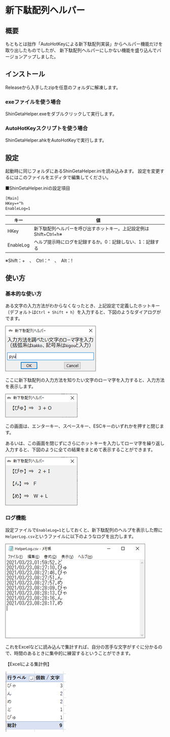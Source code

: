 # 新下駄配列ヘルパー

## 概要

もともとは拙作「AutoHotKeyによる新下駄配列実装」からヘルパー機能だけを取り出したものでしたが、
新下駄配列ヘルパーにしかない機能を盛り込んでバージョンアップしました。

## インストール

Releaseから入手したzipを任意のフォルダに解凍します。

### exeファイルを使う場合

ShinGetaHelper.exeをダブルクリックして実行します。

### AutoHotKeyスクリプトを使う場合

ShinGetaHelper.ahkをAutoHotKeyで実行します。


## 設定

起動時に同じフォルダにあるShinGetaHelper.iniを読み込みます。
設定を変更するにはこのファイルをエディタで編集してください。

■ShinGetaHelper.iniの設定項目
```
[Main]
HKey=+^h
EnableLog=1
```

|キー|値|
|---|----|
|HKey|新下駄配列ヘルパーを呼び出すホットキー。上記設定例はShift+Ctrl+h※|
|EnableLog|ヘルプ提示時にログを記録するか。0：記録しない、1：記録する|

※Shift：+　、　Ctrl：^　、　Alt：!

## 使い方

### 基本的な使い方

ある文字の入力方法がわからなくなったとき、上記設定で定義したホットキー（デフォルトは`Ctrl + Shift + h`）を入力すると、下図のようなダイアログがでます。

![ローマ字入力](./img/input.png "ローマ字入力")

ここに新下駄配列の入力方法を知りたい文字のローマ字を入力すると、入力方法を表示します。

![結果表示](./img/result.png "結果表示")

この画面は、エンターキー、スペースキー、ESCキーのいずれかを押すと閉じます。

あるいは、この画面を閉じずにさらにホットキーを入力してローマ字を繰り返し入力すると、下図のように全ての結果をまとめて表示することができます。

![結果表示2](./img/result_multi.png "結果表示2")


### ログ機能

設定ファイルで`EnableLog=1`としておくと、新下駄配列のヘルプを表示した際に`HelperLog.csv`というファイルに以下のようなログを出力します。

![ログ](./img/log.png "ログ")

これをExcelなどに読み込んで集計すれば、自分の苦手な文字がすぐに分かるので、時間のあるときに集中的に練習するということができます。

【Excelによる集計例】

![Excel](./img/Excel.png "Excel")